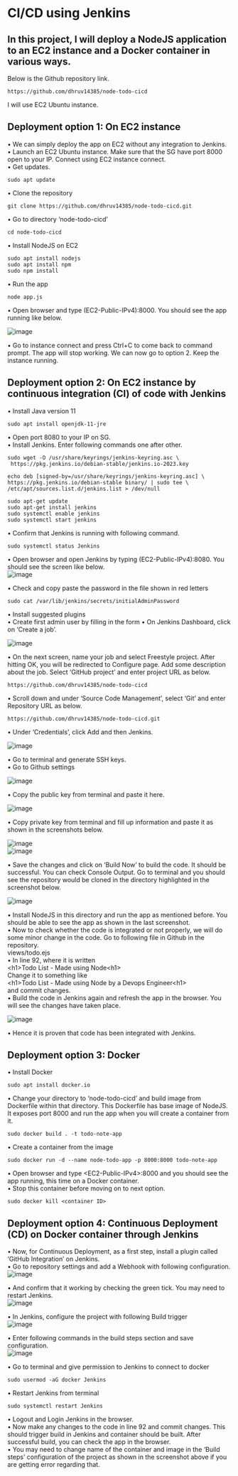 # CI/CD using Jenkins  
## In this project, I will deploy a NodeJS application to an EC2 instance and a Docker container in various ways.   
Below is the Github repository link.  

```
https://github.com/dhruv14385/node-todo-cicd
```
I will use EC2 Ubuntu instance.  
## Deployment option 1: On EC2 instance
•	We can simply deploy the app on EC2 without any integration to Jenkins.  
•	Launch an EC2 Ubuntu instance. Make sure that the SG have port 8000 open to your IP. Connect using EC2 instance connect.   
•	Get updates.  
```
sudo apt update
```
•	Clone the repository  
```
git clone https://github.com/dhruv14385/node-todo-cicd.git
```
•	Go to directory ‘node-todo-cicd’  
```
cd node-todo-cicd
```
•	Install NodeJS on EC2  
```
sudo apt install nodejs
sudo apt install npm
sudo npm install
```
•	Run the app  
```
node app.js
```
•	Open browser and type (EC2-Public-IPv4):8000. You should see the app running like below.   

![image](https://github.com/dhruv14385/node-todo-cicd/assets/83332524/e006b4b2-0c80-4aee-866f-b5c2d64e9e81)

 
•	Go to instance connect and press Ctrl+C to come back to command prompt. The app will stop working. We can now go to option 2. Keep the instance running.  
## Deployment option 2: On EC2 instance by continuous integration (CI) of code with Jenkins  
•	Install Java version 11  
```
sudo apt install openjdk-11-jre
```

•	Open port 8080 to your IP on SG.  
•	Install Jenkins. Enter following commands one after other.   
```
sudo wget -O /usr/share/keyrings/jenkins-keyring.asc \
 https://pkg.jenkins.io/debian-stable/jenkins.io-2023.key
```
```
echo deb [signed-by=/usr/share/keyrings/jenkins-keyring.asc] \
https://pkg.jenkins.io/debian-stable binary/ | sudo tee \
/etc/apt/sources.list.d/jenkins.list > /dev/null
```
```
sudo apt-get update
sudo apt-get install jenkins
sudo systemctl enable jenkins
sudo systemctl start jenkins
```
•	Confirm that Jenkins is running with following command.  
```
sudo systemctl status Jenkins
```
•	Open browser and open Jenkins by typing (EC2-Public-IPv4):8080. You should see the screen like below.  
![image](https://github.com/dhruv14385/node-todo-cicd/assets/83332524/2f540520-fb79-4ae0-bc3e-1e6ca3869c11)  
 
•	Check and copy paste the password in the file shown in red letters  
```
sudo cat /var/lib/jenkins/secrets/initialAdminPassword
```
•	Install suggested plugins   
•	Create first admin user by filling in the form
•	On Jenkins Dashboard, click on ‘Create a job’.   

![image](https://github.com/dhruv14385/node-todo-cicd/assets/83332524/1bc5b3eb-8788-46e8-82b4-e847ada57b0b)  
 
•	On the next screen, name your job and select Freestyle project. After hitting OK, you will be redirected to Configure page. Add some description about the job. Select ‘GitHub project’ and enter project URL as below.  
```
https://github.com/dhruv14385/node-todo-cicd
```
•	Scroll down and under ‘Source Code Management’, select ‘Git’ and enter Repository URL as below.  
```
https://github.com/dhruv14385/node-todo-cicd.git
```
•	Under ‘Credentials’, click Add and then Jenkins.  

![image](https://github.com/dhruv14385/node-todo-cicd/assets/83332524/70bc9b35-3e7a-4b8e-86f6-6e1ce3015df1)  

•	Go to terminal and generate SSH keys.  
•	Go to Github settings 

![image](https://github.com/dhruv14385/node-todo-cicd/assets/83332524/5508f4f0-5d0c-4909-80c0-8b4cef0394c4)  

•	Copy the public key from terminal and paste it here.

![image](https://github.com/dhruv14385/node-todo-cicd/assets/83332524/a2eccac9-5e68-4688-9d7b-d832bef9433d)  
 
•	Copy private key from terminal and fill up information and paste it as shown in the screenshots below.  

![image](https://github.com/dhruv14385/node-todo-cicd/assets/83332524/68daa494-31d3-41c5-a9e4-6acd9523370a)   
![image](https://github.com/dhruv14385/node-todo-cicd/assets/83332524/4dddc557-4f95-4261-a1b4-d187e3f3b83d)  
 
•	Save the changes and click on ‘Build Now’ to build the code. It should be successful. You can check Console Output. Go to terminal and you should see the repository would be cloned in the directory highlighted in the screenshot below.  

![image](https://github.com/dhruv14385/node-todo-cicd/assets/83332524/f9191d08-7c5b-4494-8195-1ec4b24f41f3)  
 
•	Install NodeJS in this directory and run the app as mentioned before. You should be able to see the app as shown in the last screenshot.   
•	Now to check whether the code is integrated or not properly, we will do some minor change in the code. Go to following file in Github in the repository.   
views/todo.ejs  
•	In line 92, where it is written   
&lt;h1&gt;Todo List - Made using Node&lt;h1&gt;  
Change it to something like  
&lt;h1&gt;Todo List - Made using Node by a Devops Engineer&lt;h1&gt;    
and commit changes.  
•	Build the code in Jenkins again and refresh the app in the browser. You will see the changes have taken place.

![image](https://github.com/dhruv14385/node-todo-cicd/assets/83332524/91e3f3fe-8d83-4956-94e0-9e2b3e0f7bf7)  
  
•	Hence it is proven that code has been integrated with Jenkins.  


## Deployment option 3: Docker  
•	Install Docker  
```
sudo apt install docker.io
```
•	Change your directory to ‘node-todo-cicd’ and build image from Dockerfile within that directory. This Dockerfile has base image of NodeJS. It exposes port 8000 and run the app when you will create a container from it.  
```
sudo docker build . -t todo-note-app
```
•	Create a container from the image
```
sudo docker run -d --name node-todo-app -p 8000:8000 todo-note-app
```
•	Open browser and type &lt;EC2-Public-IPv4&gt;:8000 and you should see the app running, this time on a Docker container.  
•	Stop this container before moving on to next option.  
```
sudo docker kill <container ID>
```
## Deployment option 4: Continuous Deployment (CD) on Docker container through Jenkins  
•	Now, for Continuous Deployment, as a first step, install a plugin called ‘GitHub Integration’ on Jenkins.  
•	Go to repository settings and add a Webhook with following configuration.  
![image](https://github.com/dhruv14385/node-todo-cicd/assets/83332524/c6660aa8-1727-40f1-859f-225057326149)  
 
•	And confirm that it working by checking the green tick. You may need to restart Jenkins.  
![image](https://github.com/dhruv14385/node-todo-cicd/assets/83332524/f1ce81fd-6db1-4cfb-978c-21f29830a778)  
 
•	In Jenkins, configure the project with following Build trigger  
![image](https://github.com/dhruv14385/node-todo-cicd/assets/83332524/f34fa7a4-8681-4279-b769-aa942333a654)  
 
•	Enter following commands in the build steps section and save configuration.  
![image](https://github.com/dhruv14385/node-todo-cicd/assets/83332524/505179c5-3f56-42bc-99f7-fd2b9c44f8ee)  
 
•	Go to terminal and give permission to Jenkins to connect to docker  
```
sudo usermod -aG docker Jenkins
```
•	Restart Jenkins from terminal  
```
sudo systemctl restart Jenkins
```
•	Logout and Login Jenkins in the browser.  
•	Now make any changes to the code in line 92 and commit changes. This should trigger build in Jenkins and container should be built. After successful build, you can check the app in the browser.  
•	You may need to change name of the container and image in the ‘Build steps’ configuration of the project as shown in the screenshot above if you are getting error regarding that.  
